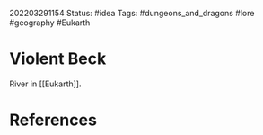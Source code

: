 202203291154
Status: #idea
Tags: #dungeons_and_dragons #lore #geography #Eukarth 

# Violent Beck
River in [[Eukarth]].


# References

